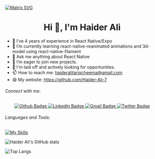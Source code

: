 [![Matrix SVG](https://raw.githubusercontent.com/rodrigograca31/rodrigograca31/master/matrix.svg)](https://www.youtube.com/watch?v=SDkAGkd4NLc) 
 <h1 align="center">Hi 👋, I'm Haider Ali</h1>


- 🔭 I’ve 4 years of experience in React Native/Expo
- 🌱 I’m currently learning react-native-reanimated animations and 3d-model using react-native-filament
- 💬 Ask me anything about React Native
- 🚀 I’m eager to join new projects.
- 💼 I'm laid off and actively looking for opportunities.
- 📫 How to reach me: haideralitariqcheema@gmail.com
- 😄 My website: https://github.com/Haider-Ali-7


###### Connect with me:


<div id="badges" align="center">
  <a href="https://github.com/Haider-Ali-7">
    <img src="https://img.shields.io/badge/Github-white?style=for-the-badge&logo=Github&logoColor=black" alt="Github Badge"/>
  </a>
  <a href="www.linkedin.com/in/haider-ali-tariq-n129">
    <img src="https://img.shields.io/badge/Linkedin-blue?style=for-the-badge&logo=linkedin&logoColor=white" alt="LinkedIn Badge"/>
  </a>
  <a href="https://mail.google.com/mail/u/0/?fs=1&tf=cm&source=mailto&to=haideralitariqcheema@gmail.com">
    <img src="https://img.shields.io/badge/Gmail-D14836?style=for-the-badge&logo=gmail&logoColor=white" alt="Gmail Badge"/>
  </a>
  <a href="https://x.com/htc007Cheema">
    <img src="https://img.shields.io/badge/Twitter-black?style=for-the-badge&logo=x&logoColor=white" alt="Twitter Badge"/>
  </a>
</div>


###### Languages and Tools:
[![My Skills](https://skillicons.dev/icons?i=react,js,ts,redux,sentry,firebase,aws,github,git,postman,figma&perline=5)](https://skillicons.dev)





![Haider Ali's GitHub stats](https://github-readme-stats.vercel.app/api?username=Haider-Ali-7&show_icons=true&theme=dark)





![Top Langs](https://github-readme-stats.vercel.app/api/top-langs/?username=Haider-Ali-7&theme=dark)
